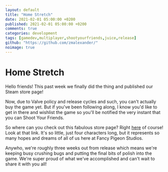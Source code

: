 ```yaml
---
layout: default
title: "Home Stretch"
date: 2021-02-01 05:00:00 +0200
published: 2021-02-01 05:00:00 +0200
comments: true
categories: development
tags: [gamedev,multiplayer,shootyourfriends,juice,release]
github: "https://github.com/zmalexander/"
noimage: true
---
```

# Home Stretch
Hello friends! This past week we finally did the thing and published our Steam store page!
<!--more-->
Now, due to Valve policy and release cycles and such, you can't actually buy the game yet. But if you've been following along, I know you'd like to get in there and wishlist the game so you'll be notified the very instant that you can Shoot Your Friends.

So where can you check out this fabulous store page? Right [here](https://store.steampowered.com/app/1484970/Shoot_Your_Friends/) of course! Look at that link. It's so little, just four characters long, but it represents so many hopes and dreams of all of us here at Fancy Pigeon Studios.

Anywho, we're roughly three weeks out from release which means we're keeping busy crushing bugs and putting the final bits of polish into the game. We're super proud of what we've accomplished and can't wait to share it with you all!